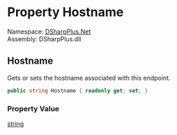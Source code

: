 # Property Hostname

Namespace: [DSharpPlus.Net](DSharpPlus.Net.md)  
Assembly: DSharpPlus.dll

## <a id="DSharpPlus_Net_ConnectionEndpoint_Hostname"></a>Hostname

Gets or sets the hostname associated with this endpoint.

```csharp
public string Hostname { readonly get; set; }
```

### Property Value

[string](https://learn.microsoft.com/dotnet/api/system.string)

